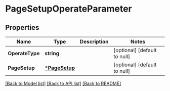 # PageSetupOperateParameter

## Properties
Name | Type | Description | Notes
------------ | ------------- | ------------- | -------------
**OperateType** | **string** |  | [optional] [default to null]
**PageSetup** | [***PageSetup**](PageSetup.md) |  | [optional] [default to null]

[[Back to Model list]](../README.md#documentation-for-models) [[Back to API list]](../README.md#documentation-for-api-endpoints) [[Back to README]](../README.md)


